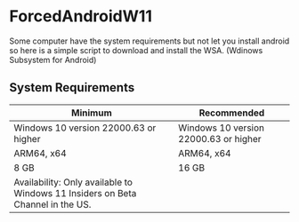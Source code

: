 # ForcedAndroidW11
Some computer have the system requirements but not let you install android so here is a simple script to download and install the WSA. (Wdinows Subsystem for Android)

## System Requirements

| Minimum      | Recommended     |
|--------------|-----------|
| Windows 10 version 22000.63 or higher | Windows 10 version 22000.63 or higher      |
| ARM64, x64      | ARM64, x64  |
| 8 GB    | 16 GB  |
| Availability: Only available to Windows 11 Insiders on Beta Channel in the US. |
